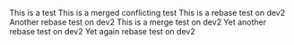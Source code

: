 This is a test
This is a merged conflicting test
This is a rebase test on dev2
Another rebase test on dev2
This is a merge test on dev2
Yet another rebase test on dev2
Yet again rebase test on dev2